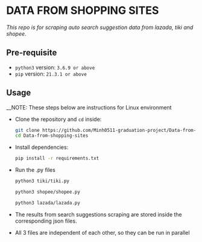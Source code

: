 # DATA FROM SHOPPING SITES

*This repo is for scraping auto search suggestion data from lazada, tiki and shopee*.

## Pre-requisite

- `python3` version: `3.6.9 or above`
- `pip` version: `21.3.1 or above`

## Usage

__NOTE: These steps below are instructions for Linux environment

- Clone the repository and `cd` inside:
  ``` bash
  git clone https://github.com/Minh0511-graduation-project/Data-from-shopping-sites.git
  cd Data-from-shopping-sites
  ```

- Install dependencies:
  ```bash
  pip install -r requirements.txt
  ```
  
- Run the .py files
  ```bash
  python3 tiki/tiki.py
  ```
  ```bash
  python3 shopee/shopee.py
  ```
  ```bash
  python3 lazada/lazada.py
  ```
  
- The results from search suggestions scraping are stored inside the corresponding json files.
- All 3 files are independent of each other, so they can be run in parallel